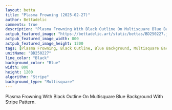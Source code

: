 ```yaml
---
layout: betta
title: "Plasma Frowning (2025-02-27)"
author: Bettadelic
comments: true
description: "Plasma Frowning With Black Outline On Multisquare Blue Background With Stripe Pattern."
actpub_featured_image: "https://bettadelic.art/static/bettas/BD250227.jpg"
actpub_featured_image_width: 800
actpub_featured_image_height: 1200
tags: [Plasma Frowning, Black Outline, Blue Background, Multisquare Background Pattern, Stripe Pattern, February 2025]
unitName: "BD250227"
line_color: "Black"
background_color: "Blue"
width: 800
height: 1200
algorithm: "Stripe"
background_type: "Multisquare"
---
```


Plasma Frowning With Black Outline On Multisquare Blue Background With Stripe Pattern.

